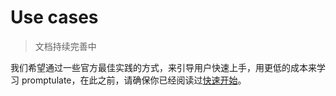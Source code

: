 # Use cases

> 文档持续完善中

我们希望通过一些官方最佳实践的方式，来引导用户快速上手，用更低的成本来学习 promptulate，在此之前，请确保你已经阅读过[快速开始](get_started/quick_start.md#快速开始)。



